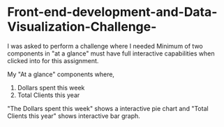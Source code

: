 # Front-end-development-and-Data-Visualization-Challenge-
I was asked to perform a challenge where I needed Minimum of two components in "at a glance" must have full interactive capabilities when clicked into for this assignment. 

My "At a glance" components where,
1) Dollars spent this week
2) Total Clients this year

"The Dollars spent this week" shows a interactive pie chart and "Total Clients this year" shows interactive bar graph. 
